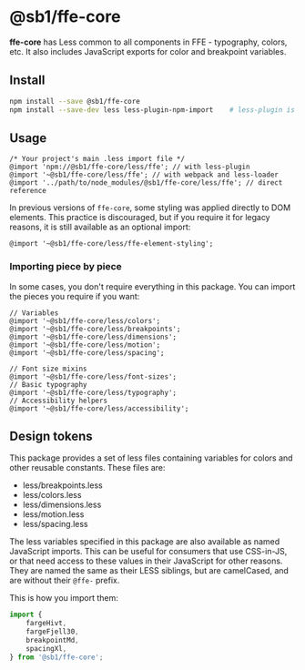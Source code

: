 # @sb1/ffe-core

**ffe-core** has Less common to all components in FFE - typography, colors, etc.
It also includes JavaScript exports for color and breakpoint variables.

## Install

```bash
npm install --save @sb1/ffe-core
npm install --save-dev less less-plugin-npm-import    # less-plugin is optional, but can simplify imports
```

## Usage

```less
/* Your project's main .less import file */
@import 'npm://@sb1/ffe-core/less/ffe'; // with less-plugin
@import '~@sb1/ffe-core/less/ffe'; // with webpack and less-loader
@import '../path/to/node_modules/@sb1/ffe-core/less/ffe'; // direct reference
```

In previous versions of `ffe-core`, some styling was applied directly to DOM
elements. This practice is discouraged, but if you require it for legacy
reasons, it is still available as an optional import:

```less
@import '~@sb1/ffe-core/less/ffe-element-styling';
```

### Importing piece by piece

In some cases, you don't require everything in this package. You can import the
pieces you require if you want:

```less
// Variables
@import '~@sb1/ffe-core/less/colors';
@import '~@sb1/ffe-core/less/breakpoints';
@import '~@sb1/ffe-core/less/dimensions';
@import '~@sb1/ffe-core/less/motion';
@import '~@sb1/ffe-core/less/spacing';

// Font size mixins
@import '~@sb1/ffe-core/less/font-sizes';
// Basic typography
@import '~@sb1/ffe-core/less/typography';
// Accessibility helpers
@import '~@sb1/ffe-core/less/accessibility';
```

## Design tokens

This package provides a set of less files containing variables for colors and other reusable constants. These files are:

-   less/breakpoints.less
-   less/colors.less
-   less/dimensions.less
-   less/motion.less
-   less/spacing.less

The less variables specified in this package are also
available as named JavaScript imports. This can be useful for consumers that use
CSS-in-JS, or that need access to these values in their JavaScript for other
reasons. They are named the same as their LESS siblings, but are camelCased, and
are without their `@ffe-` prefix.

This is how you import them:

```js
import {
    fargeHivt,
    fargeFjell30,
    breakpointMd,
    spacingXl,
} from '@sb1/ffe-core';
```
